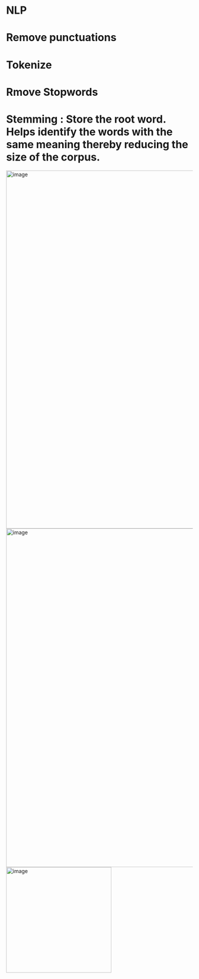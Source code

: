 # NLP

# Remove punctuations
# Tokenize
# Rmove Stopwords

# Stemming : Store the root word. Helps identify the words with the same meaning thereby reducing the size of the corpus.
<img width="963" alt="image" src="https://user-images.githubusercontent.com/31846843/176087643-cb87a9ad-313d-44dc-89cd-1c2aefc2d7df.png">

<img width="911" alt="image" src="https://user-images.githubusercontent.com/31846843/176091636-52fae883-2e35-4a8f-9e51-7817b2dba081.png">

<img width="284" alt="image" src="https://user-images.githubusercontent.com/31846843/176091825-bbd8992a-7fec-42ed-8c4e-f0a725b3e8dd.png">


